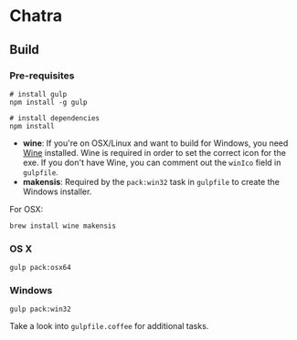 # Chatra

## Build

### Pre-requisites

    # install gulp
    npm install -g gulp

    # install dependencies
    npm install

* **wine**: If you're on OSX/Linux and want to build for Windows, you need [Wine](http://winehq.org/) installed. Wine is required in order
to set the correct icon for the exe. If you don't have Wine, you can comment out the `winIco` field in `gulpfile`.
* **makensis**: Required by the `pack:win32` task in `gulpfile` to create the Windows installer.

For OSX:

    brew install wine makensis

### OS X

    gulp pack:osx64

### Windows

    gulp pack:win32

Take a look into `gulpfile.coffee` for additional tasks.